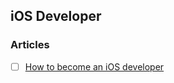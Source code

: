 ## iOS Developer

### Articles
- [ ] [How to become an iOS developer](https://badootech.badoo.com/how-to-become-an-ios-developer-91aaa4719a91)


